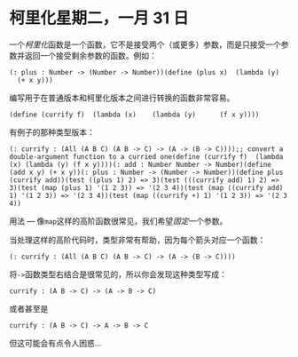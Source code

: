 # 柯里化星期二，一月 31 日

一个*柯里化*函数是一个函数，它不是接受两个（或更多）参数，而是只接受一个参数并返回一个接受剩余参数的函数。例如：

```
(: plus : Number -> (Number -> Number))(define (plus x)  (lambda (y)    (+ x y)))
```

编写用于在普通版本和柯里化版本之间进行转换的函数非常容易。

```
(define (currify f)  (lambda (x)    (lambda (y)      (f x y))))
```

有例子的那种类型版本：

```
(: currify : (All (A B C) (A B -> C) -> (A -> (B -> C))));; convert a double-argument function to a curried one(define (currify f)  (lambda (x) (lambda (y) (f x y))))(: add : Number Number -> Number)(define (add x y) (+ x y))(: plus : Number -> (Number -> Number))(define plus (currify add))(test ((plus 1) 2) => 3)(test (((currify add) 1) 2) => 3)(test (map (plus 1) '(1 2 3)) => '(2 3 4))(test (map ((currify add) 1) '(1 2 3)) => '(2 3 4))(test (map ((currify +) 1) '(1 2 3)) => '(2 3 4))
```

用法 — 像`map`这样的高阶函数很常见，我们希望*固定*一个参数。

当处理这样的高阶代码时，类型非常有帮助，因为每个箭头对应一个函数：

```
(: currify : (All (A B C) (A B -> C) -> (A -> (B -> C))))
```

将`->`函数类型右结合是很常见的，所以你会发现这种类型写成：

```
currify : (A B -> C) -> (A -> B -> C)
```

或者甚至是

```
currify : (A B -> C) -> A -> B -> C
```

但这可能会有点令人困惑…
